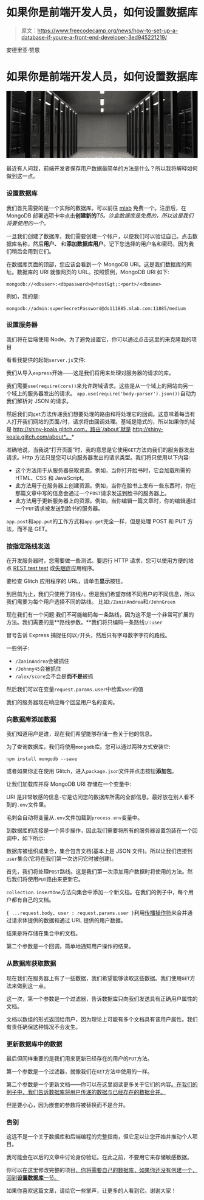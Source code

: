 # 如果你是前端开发人员，如何设置数据库

> 原文：<https://www.freecodecamp.org/news/how-to-set-up-a-database-if-youre-a-front-end-developer-3ed945221219/>

安德里亚·赞恩

# 如果你是前端开发人员，如何设置数据库

![1*d_hx4BxGZ9qYODhnTn-Bjg](img/5bd03c1b50b8942e32153d6689a511c9.png)

最近有人问我，前端开发者保存用户数据最简单的方法是什么？所以我将解释如何做到这一点。

### 设置数据库

我们首先需要的是一个实际的数据库。可以前往 [mlab](https://mlab.com) 免费一个。注册后，在 MongoDB 部署选项卡中点击**创建新的***T5。沙盒数据库是免费的，所以这是我们将要使用的一个。*

一旦我们创建了数据库，我们需要创建一个帐户，以便我们可以验证自己。点击数据库名称，然后**用户、** 和**添加数据库用户**。记下您选择的用户名和密码，因为我们稍后会用到它们。

在数据库页面的顶部，您应该会看到一个 MongoDB URI。这是我们数据库的网址。数据库的 URI 就像网页的 URL。按照惯例，MongoDB URI 如下:

```
mongodb://<dbuser>:<dbpassword>@<host&gt;:<port>/<dbname>
```

例如，我的是:

```
mongodb://admin:superSecretPassword@ds111885.mlab.com:11885/medium
```

### 设置服务器

我们将在后端使用 Node。为了避免设置它，你可以通过点击这里的来克隆我的项目

看看我提供的起始`server.js`文件:

我们从导入`express`开始——这是我们将用来处理对服务器的请求的库。

我们需要`use(require(cors))`来允许跨域请求。这些是从一个域上的网站向另一个域上的服务器发出的请求。
`app.use(require('body-parser').json())`自动为我们解析对 JSON 的请求。

然后我们向`get`方法传递我们想要处理的路由和将处理它的回调。这意味着每当有人打开我们网站的页面`/`时，请求将由回调处理。基域是隐式的，所以如果你的域是 http://shiny-koala.glitch.com，路由`/about`就是 http://shiny-koala.glitch.com/about*。*

准确地说，当我说“打开页面”时，我的意思是它使用`GET`方法向我们的服务器发出请求。Http 方法只是您可以向服务器发出的请求类型。我们将只使用以下内容:

*   这个方法用于从服务器获取资源。例如，当你打开脸书时，它会加载所需的 HTML、CSS 和 JavaScript。
*   此方法用于在服务器上创建资源。例如，当你在脸书上发布一些东西时，你在那篇文章中写的信息会通过一个`POST`请求发送到脸书的服务器上。
*   此方法用于更新服务器上的资源。例如，当你编辑一篇文章时，你的编辑通过一个`PUT`请求被发送到脸书的服务器。

`app.post`和`app.put`的工作方式和`app.get`完全一样，但是处理 POST 和 PUT 方法，而不是 GET。

### 按指定路线发送

在开发服务器时，您需要做一些测试。要运行 HTTP 请求，您可以使用方便的站点 [REST test test](https://resttesttest.com/) 或[失眠症](https://insomnia.rest/)应用程序。

要检查 Glitch 应用程序的 URL，请单击**显示**按钮。

到目前为止，我们只使用了路线`/`。但是我们希望存储不同用户的不同信息，所以我们需要为每个用户选择不同的路线。
比如:`/ZaninAndrea`和`/JohnGreen`

现在我们有一个问题:我们不可能编码每一条路线，因为这不是一个非常可扩展的方法。我们需要的是**路线参数。**我们将只编码一条路线:`/:user`

冒号告诉 Express 捕捉任何以`/`开头，然后只有字母数字字符的路线。

一些例子:

*   `/ZaninAndrea`会被抓住
*   `/Johnny45`会被抓住
*   `/alex/score`会不会是**而不是**被抓

然后我们可以在变量`request.params.user`中检索`user`的值

我们的服务器现在响应每个回显用户名的查询。

### 向数据库添加数据

我们知道用户是谁，现在我们希望能够存储一些关于他的信息。

为了查询数据库，我们将使用`mongodb`库。您可以通过两种方式安装它:

```
npm install mongodb --save
```

或者如果你正在使用 Glitch，进入`package.json`文件并点击按钮**添加包**。

让我们加载库并将 MongoDB URI 存储在一个变量中:

URI 是非常敏感的信息-它是访问您的数据库所需的全部信息。最好放在别人看不到的`.env`文件里。

毛刺会自动将变量从`.env`文件加载到`process.env`变量中。

到数据库的连接是一个异步操作，因此我们需要将所有的服务器设置包装在一个回调中，如下所示:

数据库被组织成集合，集合包含文档(基本上是 JSON 文件)。所以让我们连接到`user`集合(它将在我们第一次访问它时被创建)。

首先，我们将处理`POST`路线。这是我们第一次添加用户数据时将使用的方法。然后我们将使用`PUT`路由来更新它。

`collection.insertOne`方法向集合中添加一个新文档。在我们的例子中，每个用户都有自己的文档。

`{ ...request.body, user : request.params.user }`利用[传播操作符](https://developer.mozilla.org/en-US/docs/Web/JavaScript/Reference/Operators/Spread_operator)来合并通过请求体提供的数据和通过 URL 提供的用户数据。

结果是将存储在集合中的文档。

第二个参数是一个回调，简单地通知用户操作的结果。

### 从数据库获取数据

现在我们在服务器上有了一些数据，我们希望能够读取这些数据。我们使用`GET`方法来做到这一点。

这一次，第一个参数是一个过滤器，告诉数据库只向我们发送具有正确用户属性的文档。

文档以数组的形式返回给用户，因为理论上可能有多个文档具有该用户属性。我们有责任确保这种情况不会发生。

### 更新数据库中的数据

最后但同样重要的是我们用来更新已经存在的用户的`PUT`方法。

第一个参数是一个过滤器，就像我们在`GET`方法中使用的一样。

第二个参数是一个更新文档——你可以在这里阅读更多关于它们的内容[。在我们的例子中，我们告诉数据库将用户传递的数据与已经存在的数据合并。](https://docs.mongodb.com/manual/reference/method/db.collection.update/#update-parameter)

但是要小心，因为嵌套的参数将被替换而不是合并。

### 告别

这远不是一个关于数据库和后端编程的完整指南，但它足以让您开始并推动个人项目。

我可能会在以后的文章中讨论身份验证。在此之前，不要用它来存储敏感数据。

你可以在这里修改完整的项目[，你将需要自己的数据库，如果你还没有创建一个，回到**设置数据库**一节。](https://glitch.com/edit/#!/remix/bush-vegetable)

如果你喜欢这篇文章，请给它一些掌声，让更多的人看到它。谢谢大家！